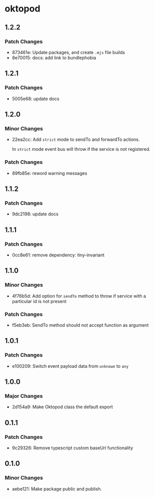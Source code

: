 # oktopod

## 1.2.2

### Patch Changes

- 873461e: Update packages, and create `.mjs` file builds
- 8e70015: docs: add link to bundlephobia

## 1.2.1

### Patch Changes

- 5005e68: update docs

## 1.2.0

### Minor Changes

- 22ea2cc: Add `strict` mode to sendTo and forwardTo actions.

  In `strict` mode event bus will throw if the service is not registered.

### Patch Changes

- 89fb85e: reword warning messages

## 1.1.2

### Patch Changes

- 9dc2198: update docs

## 1.1.1

### Patch Changes

- 0cc8e61: remove dependency: tiny-invariant

## 1.1.0

### Minor Changes

- 4f76b5d: Add option for `sendTo` method to throw if service with a particular id is not present

### Patch Changes

- f5eb3eb: SendTo method should not accept function as argument

## 1.0.1

### Patch Changes

- e100209: Switch event payload data from `unknown` to `any`

## 1.0.0

### Major Changes

- 2d154a9: Make Oktopod class the default export

## 0.1.1

### Patch Changes

- 9c29326: Remove typescript custom baseUrl functionality

## 0.1.0

### Minor Changes

- aebe121: Make package public and publish.
